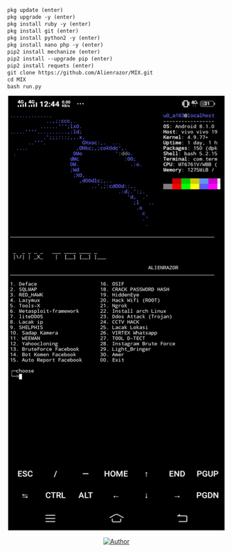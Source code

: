 ```
pkg update (enter)  
pkg upgrade -y (enter)  
pkg install ruby -y (enter)      
pkg install git (enter)  
pkg install python2 -y (enter)  
pkg install nano php -y (enter)  
pip2 install mechanize (enter)  
pip2 install --upgrade pip (enter)  
pip2 install requets (enter)
git clone https://github.com/Alienrazor/MIX.git
cd MIX
bash run.py
```
<p align="center">

<img src='https://raw.githubusercontent.com/Alienrazor/SS/main/Screenshot_20230318_004413.jpg' style="height:1000px;width:500px;" >

<p align="center">
<a href="https://github.com/Alienrazor"><img title="Author" src="https://img.shields.io/badge/Author-Alienrazor-red.svg?style=for-the-badge&logo=github"></a>
</p>

